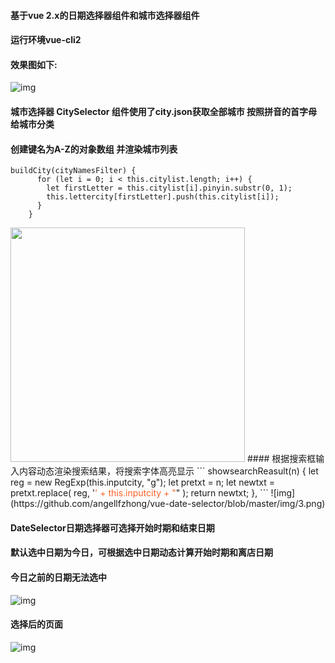 #### 基于vue 2.x的日期选择器组件和城市选择器组件
#### 运行环境vue-cli2

#### 效果图如下:
![img](https://github.com/angellfzhong/vue-date-selector/blob/master/img/1.png)
#### 城市选择器 CitySelector 组件使用了city.json获取全部城市 按照拼音的首字母给城市分类
#### 创建键名为A-Z的对象数组 并渲染城市列表
```
buildCity(cityNamesFilter) {
      for (let i = 0; i < this.citylist.length; i++) {
        let firstLetter = this.citylist[i].pinyin.substr(0, 1);
        this.lettercity[firstLetter].push(this.citylist[i]);
      }
    }
```
<img width="375" src="https://github.com/angellfzhong/ng-onlineshop/blob/master/img/1.png"/>
#### 根据搜索框输入内容动态渲染搜索结果，将搜索字体高亮显示
```
showsearchReasult(n) {
      let reg = new RegExp(this.inputcity, "g");
      let pretxt = n;
      let newtxt = pretxt.replace(
        reg,
        '<span style="color: #ff6026">' + this.inputcity + "</span>"
      );
      return newtxt;
    },
```
![img](https://github.com/angellfzhong/vue-date-selector/blob/master/img/3.png)

#### DateSelector日期选择器可选择开始时期和结束日期
#### 默认选中日期为今日，可根据选中日期动态计算开始时期和离店日期
#### 今日之前的日期无法选中
![img](https://github.com/angellfzhong/vue-date-selector/blob/master/img/4.png)

#### 选择后的页面
![img](https://github.com/angellfzhong/vue-date-selector/blob/master/img/5.png)
